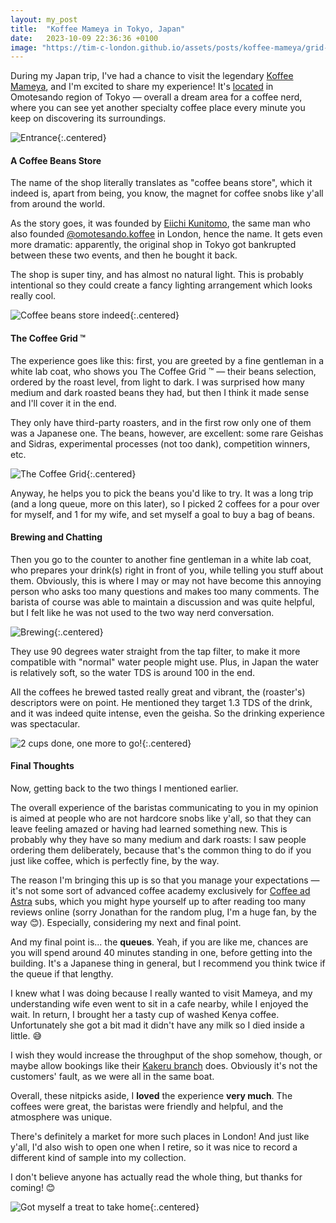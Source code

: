 ```yaml
---
layout: my_post
title:  "Koffee Mameya in Tokyo, Japan"
date:   2023-10-09 22:36:36 +0100
image: "https://tim-c-london.github.io/assets/posts/koffee-mameya/grid-coffee.jpg"
---
```


During my Japan trip, I've had a chance to visit the legendary [Koffee Mameya](https://koffee-mameya.com/), and I'm excited to share my experience! It's [located](https://maps.app.goo.gl/xqBTfq9ZP2yiALNu7) in Omotesando region of Tokyo — overall a dream area for a coffee nerd, where you can see yet another specialty coffee place every minute you keep on discovering its surroundings. 

![Entrance](/assets/posts/koffee-mameya/entrance.jpg){:.centered}

#### A Coffee Beans Store

The name of the shop literally translates as "coffee beans store", which it indeed is, apart from being, you know, the magnet for coffee snobs like y'all from around the world.

As the story goes, it was founded by [Eiichi Kunitomo](https://www.moshimoshi-nippon.jp/32406), the same man who also founded [@omotesando.koffee](https://www.instagram.com/omotesando.koffee/) in London, hence the name. It gets even more dramatic: apparently, the original shop in Tokyo got bankrupted between these two events, and then he bought it back. 

The shop is super tiny, and has almost no natural light. This is probably intentional so they could create a fancy lighting arrangement which looks really cool.

![Coffee beans store indeed](/assets/posts/koffee-mameya/shelves.jpg){:.centered}

#### The Coffee Grid ™️
The experience goes like this: first, you are greeted by a fine gentleman in a white lab coat, who shows you The Coffee Grid ™️ — their beans selection, ordered by the roast level, from light to dark. I was surprised how many medium and dark roasted beans they had, but then I think it made sense and I'll cover it in the end.

They only have third-party roasters, and in the first row only one of them was a Japanese one. The beans, however, are excellent: some rare Geishas and Sidras, experimental processes (not too dank), competition winners, etc.

![The Coffee Grid](/assets/posts/koffee-mameya/grid-coffee.jpg){:.centered}

Anyway, he helps you to pick the beans you'd like to try. It was a long trip (and a long queue, more on this later), so I picked 2 coffees for a pour over for myself, and 1 for my wife, and set myself a goal to buy a bag of beans.

#### Brewing and Chatting

Then you go to the counter to another fine gentleman in a white lab coat, who prepares your drink(s) right in front of you, while telling you stuff about them. Obviously, this is where I may or may not have become this annoying person who asks too many questions and makes too many comments. The barista of course was able to maintain a discussion and was quite helpful, but I felt like he was not used to the two way nerd conversation.

![Brewing](/assets/posts/koffee-mameya/brewing.jpg){:.centered}

They use 90 degrees water straight from the tap filter, to make it more compatible with "normal" water people might use. Plus, in Japan the water is relatively soft, so the water TDS is around 100 in the end. 

All the coffees he brewed tasted really great and vibrant, the (roaster's) descriptors were on point. He mentioned they target 1.3 TDS of the drink, and it was indeed quite intense, even the geisha. So the drinking experience was spectacular.

![2 cups done, one more to go!](/assets/posts/koffee-mameya/grid-cups.jpg){:.centered}

#### Final Thoughts 

Now, getting back to the two things I mentioned earlier. 

The overall experience of the baristas communicating to you in my opinion is aimed at people who are not hardcore snobs like y'all, so that they can leave feeling amazed or having had learned something new. This is probably why they have so many medium and dark roasts: I saw people ordering them deliberately, because that's the common thing to do if you just like coffee, which is perfectly fine, by the way. 

The reason I'm bringing this up is so that you manage your expectations — it's not some sort of advanced coffee academy exclusively for [Coffee ad Astra](https://coffeeadastra.com/) subs, which you might hype yourself up to after reading too many reviews online (sorry Jonathan for the random plug, I'm a huge fan, by the way 😊). Especially, considering my next and final point. 

And my final point is... the **queues**. Yeah, if you are like me, chances are you will spend around 40 minutes standing in one, before getting into the building. It's a Japanese thing in general, but I recommend you think twice if the queue if that lengthy. 

I knew what I was doing because I really wanted to visit Mameya, and my understanding wife even went to sit in a cafe nearby, while I enjoyed the wait. In return, I brought her a tasty cup of washed Kenya coffee. Unfortunately she got a bit mad it didn't have any milk so I died inside a little. 😅

I wish they would increase the throughput of the shop somehow, though, or maybe allow bookings like their [Kakeru branch](https://maps.app.goo.gl/y8NAsgsLVmFiVSRX9) does. Obviously it's not the customers' fault, as we were all in the same boat.

Overall, these nitpicks aside, I **loved** the experience **very much**. The coffees were great, the baristas were friendly and helpful, and the atmosphere was unique.

There's definitely a market for more such places in London! And just like y'all, I'd also wish to open one when I retire, so it was nice to record a different kind of sample into my collection.

I don't believe anyone has actually read the whole thing, but thanks for coming! 😊

![Got myself a treat to take home](/assets/posts/koffee-mameya/bag.jpg){:.centered}